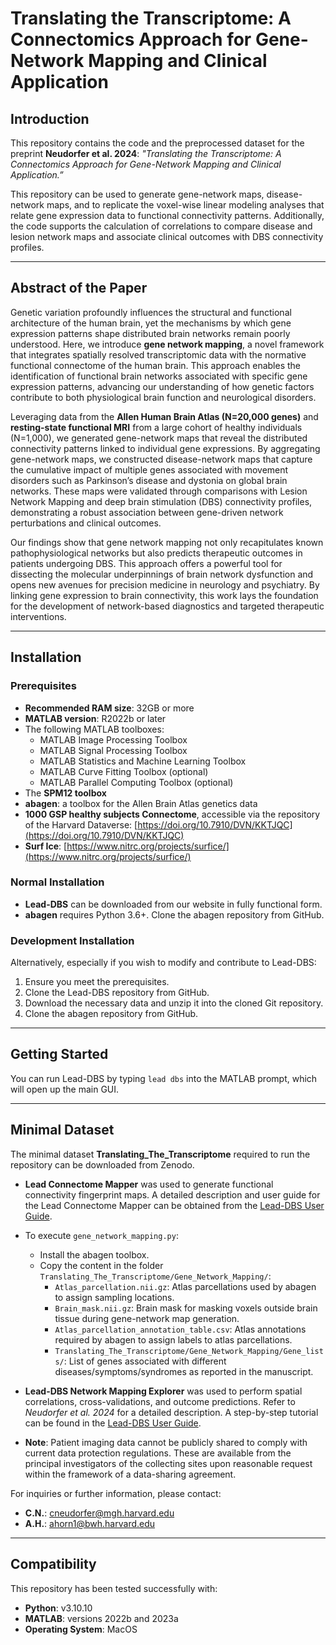 # Translating the Transcriptome: A Connectomics Approach for Gene-Network Mapping and Clinical Application

## Introduction

This repository contains the code and the preprocessed dataset for the preprint **Neudorfer et al. 2024**: *"Translating the Transcriptome: A Connectomics Approach for Gene-Network Mapping and Clinical Application.”* 

This repository can be used to generate gene-network maps, disease-network maps, and to replicate the voxel-wise linear modeling analyses that relate gene expression data to functional connectivity patterns. Additionally, the code supports the calculation of correlations to compare disease and lesion network maps and associate clinical outcomes with DBS connectivity profiles.

---

## Abstract of the Paper

Genetic variation profoundly influences the structural and functional architecture of the human brain, yet the mechanisms by which gene expression patterns shape distributed brain networks remain poorly understood. Here, we introduce **gene network mapping**, a novel framework that integrates spatially resolved transcriptomic data with the normative functional connectome of the human brain. This approach enables the identification of functional brain networks associated with specific gene expression patterns, advancing our understanding of how genetic factors contribute to both physiological brain function and neurological disorders.

Leveraging data from the **Allen Human Brain Atlas (N=20,000 genes)** and **resting-state functional MRI** from a large cohort of healthy individuals (N=1,000), we generated gene-network maps that reveal the distributed connectivity patterns linked to individual gene expressions. By aggregating gene-network maps, we constructed disease-network maps that capture the cumulative impact of multiple genes associated with movement disorders such as Parkinson’s disease and dystonia on global brain networks. These maps were validated through comparisons with Lesion Network Mapping and deep brain stimulation (DBS) connectivity profiles, demonstrating a robust association between gene-driven network perturbations and clinical outcomes.

Our findings show that gene network mapping not only recapitulates known pathophysiological networks but also predicts therapeutic outcomes in patients undergoing DBS. This approach offers a powerful tool for dissecting the molecular underpinnings of brain network dysfunction and opens new avenues for precision medicine in neurology and psychiatry. By linking gene expression to brain connectivity, this work lays the foundation for the development of network-based diagnostics and targeted therapeutic interventions.

---

## Installation

### Prerequisites

- **Recommended RAM size**: 32GB or more
- **MATLAB version**: R2022b or later
- The following MATLAB toolboxes:
  - MATLAB Image Processing Toolbox
  - MATLAB Signal Processing Toolbox
  - MATLAB Statistics and Machine Learning Toolbox
  - MATLAB Curve Fitting Toolbox (optional)
  - MATLAB Parallel Computing Toolbox (optional)
- The **SPM12 toolbox**
- **abagen**: a toolbox for the Allen Brain Atlas genetics data
- **1000 GSP healthy subjects Connectome**, accessible via the repository of the Harvard Dataverse: [https://doi.org/10.7910/DVN/KKTJQC](https://doi.org/10.7910/DVN/KKTJQC)
- **Surf Ice**: [https://www.nitrc.org/projects/surfice/](https://www.nitrc.org/projects/surfice/)

### Normal Installation

- **Lead-DBS** can be downloaded from our website in fully functional form.
- **abagen** requires Python 3.6+. Clone the abagen repository from GitHub.

### Development Installation

Alternatively, especially if you wish to modify and contribute to Lead-DBS:

1. Ensure you meet the prerequisites.
2. Clone the Lead-DBS repository from GitHub.
3. Download the necessary data and unzip it into the cloned Git repository.
4. Clone the abagen repository from GitHub.

---

## Getting Started

You can run Lead-DBS by typing `lead dbs` into the MATLAB prompt, which will open up the main GUI.

---

## Minimal Dataset

The minimal dataset **Translating_The_Transcriptome** required to run the repository can be downloaded from Zenodo.

- **Lead Connectome Mapper** was used to generate functional connectivity fingerprint maps. A detailed description and user guide for the Lead Connectome Mapper can be obtained from the [Lead-DBS User Guide](https://netstim.gitbook.io/leaddbs).
  
- To execute `gene_network_mapping.py`:
  - Install the abagen toolbox.
  - Copy the content in the folder `Translating_The_Transcriptome/Gene_Network_Mapping/`:
    - `Atlas_parcellation.nii.gz`: Atlas parcellations used by abagen to assign sampling locations.
    - `Brain_mask.nii.gz`: Brain mask for masking voxels outside brain tissue during gene-network map generation.
    - `Atlas_parcellation_annotation_table.csv`: Atlas annotations required by abagen to assign labels to atlas parcellations.
    - `Translating_The_Transcriptome/Gene_Network_Mapping/Gene_lists/`: List of genes associated with different diseases/symptoms/syndromes as reported in the manuscript.

- **Lead-DBS Network Mapping Explorer** was used to perform spatial correlations, cross-validations, and outcome predictions. Refer to *Neudorfer et al. 2024* for a detailed description. A step-by-step tutorial can be found in the [Lead-DBS User Guide](https://netstim.gitbook.io/leaddbs).

- **Note**: Patient imaging data cannot be publicly shared to comply with current data protection regulations. These are available from the principal investigators of the collecting sites upon reasonable request within the framework of a data-sharing agreement.

For inquiries or further information, please contact:
- **C.N.**: [cneudorfer@mgh.harvard.edu](mailto:cneudorfer@mgh.harvard.edu)
- **A.H.**: [ahorn1@bwh.harvard.edu](mailto:ahorn1@bwh.harvard.edu)

---

## Compatibility

This repository has been tested successfully with:
- **Python**: v3.10.10
- **MATLAB**: versions 2022b and 2023a
- **Operating System**: MacOS
